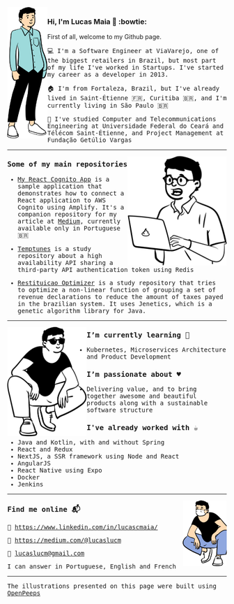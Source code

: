 <img src="https://github.com/lucasluc4/lucasluc4/blob/master/lucarmaia6.svg" height="300px" align="left" /> 

### Hi, I'm Lucas Maia 👋 :bowtie:

First of all, welcome to my Github page.

<samp>
  
:computer:  I'm a Software Engineer at ViaVarejo, one of the biggest retailers in Brazil, but most part of my life I've worked in Startups. I've started my career as a developer in 2013.
  
:house: I'm from Fortaleza, Brazil, but I've already lived in Saint-Étienne 🇫🇷, Curitiba 🇧🇷, and I'm currently living in São Paulo 🇧🇷 

:notebook: I've studied Computer and Telecommunications Engineering at Universidade Federal do Ceará and Télécom Saint-Étienne, and Project Management at Fundação Getúlio Vargas
</samp>
<br />

---

<img src="https://github.com/lucasluc4/lucasluc4/blob/master/lucarmaia4.svg" height="250px" align="right" /> 

### Some of my main repositories

- [My React Cognito App](https://github.com/lucasluc4/my-react-cognito-app) is a sample application that demonstrates how to connect a React application to AWS Cognito using Amplify. It's a companion repository for my article at [Medium](https://medium.com/@lucaslucm/usando-o-aws-cognito-como-servi%C3%A7o-de-autentica%C3%A7%C3%A3o-com-react-e-spring-33b5ac2e7448), currently available only in Portuguese 🇧🇷 

- [Temptunes](https://github.com/lucasluc4/temptunes) is a study repository about a high availability API sharing a third-party API authentication token using Redis 

- [Restituicao Optimizer](https://github.com/lucasluc4/restituicaooptimizer) is a study repository that tries to optimize a non-linear function of grouping a set of revenue declarations to reduce the amount of taxes payed in the brazilian system. It uses Jenetics, which is a genetic algorithm library for Java.

---

<img src="https://github.com/lucasluc4/lucasluc4/blob/master/lucarmaia5.svg" height="250px" align="left" /> 

### I’m currently learning 🌱

- Kubernetes, Microservices Architecture and Product Development

### I’m passionate about :hearts:

- Delivering value, and to bring together awesome and beautiful products along with a sustainable software structure

### I've already worked with :coffee:

- Java and Kotlin, with and without Spring
- React and Redux
- NextJS, a SSR framework using Node and React
- AngularJS
- React Native using Expo
- Docker
- Jenkins

---

<img src="https://github.com/lucasluc4/lucasluc4/blob/master/lucarmaia7.svg" height="150px" align="right" /> 

### Find me online :mailbox_with_mail:

:briefcase: https://www.linkedin.com/in/lucascmaia/

:book: https://medium.com/@lucaslucm

:email: lucaslucm@gmail.com

I can answer in Portuguese, English and French

---

The illustrations presented on this page were built using [OpenPeeps](https://www.openpeeps.com/)

<!--
**lucasluc4/lucasluc4** is a ✨ _special_ ✨ repository because its `README.md` (this file) appears on your GitHub profile.

Here are some ideas to get you started:

- 🔭 I’m currently working on ...
- 🌱 I’m currently learning ...
- 👯 I’m looking to collaborate on ...
- 🤔 I’m looking for help with ...
- 💬 Ask me about ...
- 📫 How to reach me: ...
- 😄 Pronouns: ...
- ⚡ Fun fact: ...
-->
